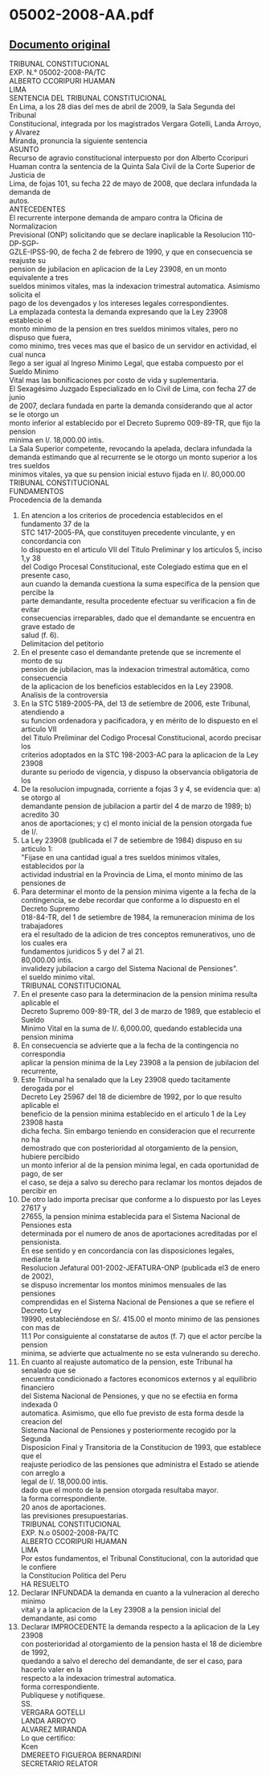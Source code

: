 
05002-2008-AA.pdf
=================
  
[Documento original](https://tc.gob.pe/jurisprudencia/2009/05002-2008-AA.pdf)  
---  
TRIBUNAL CONSTITUCIONAL  
EXP. N.° 05002-2008-PA/TC  
ALBERTO CCORIPURI HUAMAN  
LIMA  
SENTENCIA DEL TRIBUNAL CONSTITUCIONAL  
En Lima, a los 28 dias del mes de abril de 2009, la Sala Segunda del Tribunal  
Constitucional, integrada por los magistrados Vergara Gotelli, Landa Arroyo, y Alvarez  
Miranda, pronuncia la siguiente sentencia  
ASUNTO  
Recurso de agravio constitucional interpuesto por don Alberto Ccoripuri  
Huaman contra la sentencia de la Quinta Sala Civil de la Corte Superior de Justicia de  
Lima, de fojas 101, su fecha 22 de mayo de 2008, que declara infundada la demanda de  
autos.  
ANTECEDENTES  
El recurrente interpone demanda de amparo contra la Oficina de Normalizacion  
Previsional (ONP) solicitando que se declare inaplicable la Resolucion 110-DP-SGP-  
GZLE-IPSS-90, de fecha 2 de febrero de 1990, y que en consecuencia se reajuste su  
pension de jubilacion en aplicacion de la Ley 23908, en un monto equivalente a tres  
sueldos minimos vitales, mas la indexacion trimestral automatica. Asimismo solicita el  
pago de los devengados y los intereses legales correspondientes.  
La emplazada contesta la demanda expresando que la Ley 23908 establecio el  
monto minimo de la pension en tres sueldos minimos vitales, pero no dispuso que fuera,  
como minimo, tres veces mas que el basico de un servidor en actividad, el cual nunca  
llego a ser igual al Ingreso Minimo Legal, que estaba compuesto por el Sueldo Minimo  
Vital mas las bonificaciones por costo de vida y suplementaria.  
El Sexagésimo Juzgado Especializado en lo Civil de Lima, con fecha 27 de junio  
de 2007, declara fundada en parte la demanda considerando que al actor se le otorgo un  
monto inferior al establecido por el Decreto Supremo 009-89-TR, que fijo la pension  
minima en I/. 18,000.00 intis.  
La Sala Superior competente, revocando la apelada, declara infundada la  
demanda estimando que al recurrente se le otorgo un monto superior a los tres sueldos  
minimos vitales, ya que su pension inicial estuvo fijada en I/. 80,000.00  
TRIBUNAL CONSTITUCIONAL  
FUNDAMENTOS  
Procedencia de la demanda  
1. En atencion a los criterios de procedencia establecidos en el fundamento 37 de la  
STC 1417-2005-PA, que constituyen precedente vinculante, y en concordancia con  
lo dispuesto en el articulo VII del Titulo Preliminar y los articulos 5, inciso 1,y 38  
del Codigo Procesal Constitucional, este Colegiado estima que en el presente caso,  
aun cuando la demanda cuestiona la suma especifica de la pension que percibe la  
parte demandante, resulta procedente efectuar su verificacion a fin de evitar  
consecuencias irreparables, dado que el demandante se encuentra en grave estado de  
salud (f. 6).  
Delimitacion del petitorio  
2. En el presente caso el demandante pretende que se incremente el monto de su  
pension de jubilacion, mas la indexacion trimestral automâtica, como consecuencia  
de la aplicacion de los beneficios establecidos en la Ley 23908.  
Analisis de la controversia  
3. En la STC 5189-2005-PA, del 13 de setiembre de 2006, este Tribunal, atendiendo a  
su funcion ordenadora y pacificadora, y en mérito de lo dispuesto en el articulo VII  
del Titulo Preliminar del Codigo Procesal Constitucional, acordo precisar los  
criterios adoptados en la STC 198-2003-AC para la aplicacion de la Ley 23908  
durante su periodo de vigencia, y dispuso la observancia obligatoria de los  
4. De la resolucion impugnada, corriente a fojas 3 y 4, se evidencia que: a) se otorgo al  
demandante pension de jubilacion a partir del 4 de marzo de 1989; b) acredito 30  
anos de aportaciones; y c) el monto inicial de la pension otorgada fue de I/.  
5. La Ley 23908 (publicada el 7 de setiembre de 1984) dispuso en su articulo 1:  
"Fijase en una cantidad igual a tres sueldos minimos vitales, establecidos por la  
actividad industrial en la Provincia de Lima, el monto minimo de las pensiones de  
6. Para determinar el monto de la pension minima vigente a la fecha de la  
contingencia, se debe recordar que conforme a lo dispuesto en el Decreto Supremo  
018-84-TR, del 1 de setiembre de 1984, la remuneracion minima de los trabajadores  
era el resultado de la adicion de tres conceptos remunerativos, uno de los cuales era  
fundamentos juridicos 5 y del 7 al 21.  
80,000.00 intis.  
invalidezy jubilacion a cargo del Sistema Nacional de Pensiones".  
el sueldo minimo vital.  
TRIBUNAL CONSTITUCIONAL  
7. En el presente caso para la determinacion de la pension minima resulta aplicable el  
Decreto Supremo 009-89-TR, del 3 de marzo de 1989, que establecio el Sueldo  
Minimo Vital en la suma de I/. 6,000.00, quedando establecida una pension minima  
8. En consecuencia se advierte que a la fecha de la contingencia no correspondia  
aplicar la pension minima de la Ley 23908 a la pension de jubilacion del recurrente,  
9. Este Tribunal ha senalado que la Ley 23908 quedo tacitamente derogada por el  
Decreto Ley 25967 del 18 de diciembre de 1992, por lo que resulto aplicable el  
beneficio de la pension minima establecido en el articulo 1 de la Ley 23908 hasta  
dicha fecha. Sin embargo teniendo en consideracion que el recurrente no ha  
demostrado que con posterioridad al otorgamiento de la pension, hubiere percibido  
un monto inferior al de la pension minima legal, en cada oportunidad de pago, de ser  
el caso, se deja a salvo su derecho para reclamar los montos dejados de percibir en  
10. De otro lado importa precisar que conforme a lo dispuesto por las Leyes 27617 y  
27655, la pension minima establecida para el Sistema Nacional de Pensiones esta  
determinada por el numero de anos de aportaciones acreditadas por el pensionista.  
En ese sentido y en concordancia con las disposiciones legales, mediante la  
Resolucion Jefatural 001-2002-JEFATURA-ONP (publicada el3 de enero de 2002),  
se dispuso incrementar los montos minimos mensuales de las pensiones  
comprendidas en el Sistema Nacional de Pensiones a que se refiere el Decreto Ley  
19990, estableciéndose en S/. 415.00 el monto minimo de las pensiones con mas de  
11.1 Por consiguiente al constatarse de autos (f. 7) que el actor percibe la pension  
minima, se advierte que actualmente no se esta vulnerando su derecho.  
12. En cuanto al reajuste automatico de la pension, este Tribunal ha senalado que se  
encuentra condicionado a factores economicos externos y al equilibrio financiero  
del Sistema Nacional de Pensiones, y que no se efectiia en forma indexada 0  
automatica. Asimismo, que ello fue previsto de esta forma desde la creacion del  
Sistema Nacional de Pensiones y posteriormente recogido por la Segunda  
Disposicion Final y Transitoria de la Constitucion de 1993, que establece que el  
reajuste periodico de las pensiones que administra el Estado se atiende con arreglo a  
legal de I/. 18,000.00 intis.  
dado que el monto de la pension otorgada resultaba mayor.  
la forma correspondiente.  
20 anos de aportaciones.  
las previsiones presupuestarias.  
TRIBUNAL CONSTITUCIONAL  
EXP. N.o 05002-2008-PA/TC  
ALBERTO CCORIPURI HUAMAN  
LIMA  
Por estos fundamentos, el Tribunal Constitucional, con la autoridad que le confiere  
la Constitucion Politica del Peru  
HA RESUELTO  
1. Declarar INFUNDADA la demanda en cuanto a la vulneracion al derecho minimo  
vital y a la aplicacion de la Ley 23908 a la pension inicial del demandante, asi como  
2. Declarar IMPROCEDENTE la demanda respecto a la aplicacion de la Ley 23908  
con posterioridad al otorgamiento de la pension hasta el 18 de diciembre de 1992,  
quedando a salvo el derecho del demandante, de ser el caso, para hacerlo valer en la  
respecto a la indexacion trimestral automatica.  
forma correspondiente.  
Publiquese y notifiquese.  
SS.  
VERGARA GOTELLI  
LANDA ARROYO  
ALVAREZ MIRANDA  
Lo que certifico:  
Kcen  
DMEREETO FIGUEROA BERNARDINI  
SECRETARIO RELATOR